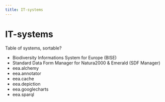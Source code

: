 ```yaml
---
title: IT-systems
---
```


# IT-systems

Table of systems, sortable?


* Biodiversity Informations System for Europe (BISE)
* Standard Data Form Manager for Natura2000 & Emerald (SDF Manager)
* eea.alchemy
* eea.annotator
* eea.cache
* eea.depiction
* eea.googlecharts
* eea.sparql